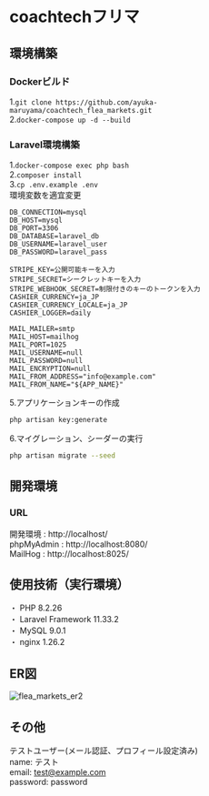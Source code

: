 # coachtechフリマ  
  
## 環境構築  
### Dockerビルド  
  1.`git clone https://github.com/ayuka-maruyama/coachtech_flea_markets.git`  
  2.`docker-compose up -d --build`  
  
### Laravel環境構築  
  1.`docker-compose exec php bash`  
  2.`composer install`  
  3.`cp .env.example .env`  
  環境変数を適宜変更  
  ```text
  DB_CONNECTION=mysql  
  DB_HOST=mysql  
  DB_PORT=3306  
  DB_DATABASE=laravel_db  
  DB_USERNAME=laravel_user  
  DB_PASSWORD=laravel_pass  
    
  STRIPE_KEY=公開可能キーを入力  
  STRIPE_SECRET=シークレットキーを入力  
  STRIPE_WEBHOOK_SECRET=制限付きのキーのトークンを入力  
  CASHIER_CURRENCY=ja_JP  
  CASHIER_CURRENCY_LOCALE=ja_JP  
  CASHIER_LOGGER=daily  
    
  MAIL_MAILER=smtp  
  MAIL_HOST=mailhog  
  MAIL_PORT=1025  
  MAIL_USERNAME=null  
  MAIL_PASSWORD=null  
  MAIL_ENCRYPTION=null  
  MAIL_FROM_ADDRESS="info@example.com"  
  MAIL_FROM_NAME="${APP_NAME}"  
  ```  
  5.アプリケーションキーの作成  
  ``` bash
  php artisan key:generate
  ```  
    
  6.マイグレーション、シーダーの実行  
  ``` bash
  php artisan migrate --seed
  ```  
  
## 開発環境  
  ### URL  
  開発環境 : http://localhost/  
  phpMyAdmin : http://localhost:8080/  
  MailHog : http://localhost:8025/  
  
## 使用技術（実行環境）  
  ・ PHP 8.2.26  
  ・ Laravel Framework 11.33.2  
  ・ MySQL 9.0.1  
  ・ nginx 1.26.2  
  
## ER図  
  ![flea_markets_er2](https://github.com/user-attachments/assets/560afd8c-2eae-4729-b320-12dc2d6263f3)  
  
## その他  
  テストユーザー(メール認証、プロフィール設定済み)  
  name: テスト  
  email: test@example.com  
  password: password  
